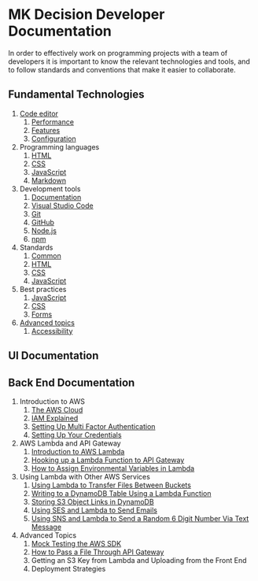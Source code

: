 # MK Decision Developer Documentation

In order to effectively work on programming projects with a team of developers it is important to know the relevant technologies and tools, and to follow standards and conventions that make it easier to collaborate.

## Fundamental Technologies
1. [Code editor](tools/code-editor.md)
	1. [Performance](tools/code-editor.md#performance)
	2. [Features](tools/code-editor.md#features)
	3. [Configuration](tools/code-editor.md#installation-and-configuration)
2. Programming languages
	1. [HTML](languages/html.md)
	2. [CSS](languages/css.md)
	3. [JavaScript](languages/javascript.md)
    4. [Markdown](languages/markdown.md)
3. Development tools
	1. [Documentation](tools/documentation.md)
	2. [Visual Studio Code](tools/visual-studio-code.md)
	3. [Git](tools/git.md)
	4. [GitHub](tools/github.md)
	5. [Node.js](tools/nodejs.md)
    6. [npm](tools/npm.md)
4. Standards
	1. [Common](standards/common.md)
	2. [HTML](standards/html.md)
	3. [CSS](standards/css.md)
	4. [JavaScript](standards/javascript.md)
1. Best practices
	1. [JavaScript](bestpractices/javascript.md)
	1. [CSS](bestpractices/css.md)
	1. [Forms](bestpractices/forms.md)
5. [Advanced topics](advanced.md)
	1. [Accessibility](advanced.md#accessibility)

## UI Documentation

## Back End Documentation
1. Introduction to AWS
	1. [The AWS Cloud](aws/introduction-to-aws/aws-cloud.md)
	1. [IAM Explained](aws/introduction-to-aws/iam/iam.md)
	1. [Setting Up Multi Factor Authentication](aws/introduction-to-aws/mfa-setup/mfa-setup.md)
	1. [Setting Up Your Credentials](aws/introduction-to-aws/credentials-setup/credentials-setup.md)
1. AWS Lambda and API Gateway
	1. [Introduction to AWS Lambda](aws/lambda-and-api-gateway/introduction-to-lambda/introduction-to-lambda.md)
	1. [Hooking up a Lambda Function to API Gateway](aws/lambda-and-api-gateway/lambda-api-gateway/lambda-api-gateway.md)
	1. [How to Assign Environmental Variables in Lambda](aws/lambda-and-api-gateway/env-variables/env-variables.md)
1. Using Lambda with Other AWS Services
	1. [Using Lambda to Transfer Files Between Buckets](aws/lambda-with-other-services/lambda-transfer-buckets/lambda-transfer-buckets.md)
	1. [Writing to a DynamoDB Table Using a Lambda Function](aws/lambda-with-other-services/lambda-dynamodb/lambda-dynamodb.md)
	1. [Storing S3 Object Links in DynamoDB](aws/lambda-with-other-services/s3-lambda-dynamodb/s3-lambda-dynamodb.md)
	1. [Using SES and Lambda to Send Emails](aws/lambda-with-other-services/ses-lambda/ses-lambda.md)
	1. [Using SNS and Lambda to Send a Random 6 Digit Number Via Text Message](aws/lambda-with-other-services/send-sms-code-with-sns/send-sms-code-with-sns.md)
1. Advanced Topics
	1. [Mock Testing the AWS SDK](aws/advanced-topics/aws-sdk-mock/aws-sdk-mock.md)
	1. [How to Pass a File Through API Gateway](aws/advanced-topics/pass-file-through-API-gateway/pass-file-through-API-gateway.md)
	1. Getting an S3 Key from Lambda and Uploading from the Front End
	1. Deployment Strategies
